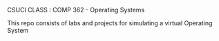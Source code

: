 CSUCI CLASS : COMP 362 - Operating Systems

  This repo consists of labs and projects for simulating a virtual Operating System

